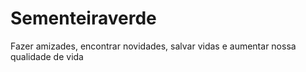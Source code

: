 # Sementeiraverde
Fazer amizades, encontrar novidades, salvar vidas e aumentar nossa qualidade de vida

